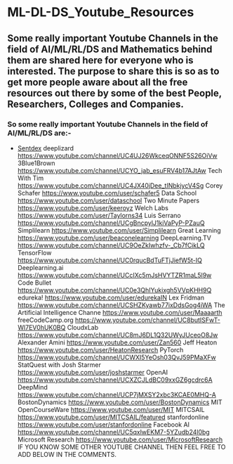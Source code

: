 # ML-DL-DS_Youtube_Resources
## Some really important Youtube Channels in the field of AI/ML/RL/DS and Mathematics behind them are shared here for everyone who is interested. The purpose to share this is so as to get more people aware about all the free resources out there by some of the best People, Researchers, Colleges and Companies.
### So some really important Youtube Channels in the field of AI/ML/RL/DS are:-
* [Sentdex](https://www.youtube.com/user/sentdex "Sentdex")
deeplizard https://www.youtube.com/channel/UC4UJ26WkceqONNF5S26OiVw
3Blue1Brown https://www.youtube.com/channel/UCYO_jab_esuFRV4b17AJtAw
Tech With Tim https://www.youtube.com/channel/UC4JX40jDee_tINbkjycV4Sg
Corey Schafer https://www.youtube.com/user/schafer5
Data School https://www.youtube.com/user/dataschool
Two Minute Papers https://www.youtube.com/user/keeroyz
Welch Labs https://www.youtube.com/user/Taylorns34
Luis Serrano https://www.youtube.com/channel/UCgBncpylJ1kiVaPyP-PZauQ
Simplilearn https://www.youtube.com/user/Simplilearn
Great Learning https://www.youtube.com/user/beaconelearning
DeepLearning.TV https://www.youtube.com/channel/UC9OeZkIwhzfv-_Cb7fCikLQ
TensorFlow https://www.youtube.com/channel/UC0rqucBdTuFTjJiefW5t-IQ
Deeplearning.ai https://www.youtube.com/channel/UCcIXc5mJsHVYTZR1maL5l9w
Code Bullet https://www.youtube.com/channel/UC0e3QhIYukixgh5VVpKHH9Q
edureka!   https://www.youtube.com/user/edurekaIN
Lex Fridman https://www.youtube.com/channel/UCSHZKyawb77ixDdsGog4iWA
The Artificial Intelligence Channe https://www.youtube.com/user/Maaaarth
freeCodeCamp.org https://www.youtube.com/channel/UC8butISFwT-Wl7EV0hUK0BQ
CloudxLab https://www.youtube.com/channel/UC8mJ6DL1Q32UWyJUceoO8Jw
Alexander Amini https://www.youtube.com/user/Zan560
Jeff Heaton https://www.youtube.com/user/HeatonResearch
PyTorch https://www.youtube.com/channel/UCWXI5YeOsh03QvJ59PMaXFw
StatQuest with Josh Starmer https://www.youtube.com/user/joshstarmer
OpenAI https://www.youtube.com/channel/UCXZCJLdBC09xxGZ6gcdrc6A
DeepMind https://www.youtube.com/channel/UCP7jMXSY2xbc3KCAE0MHQ-A
BostonDynamics https://www.youtube.com/user/BostonDynamics
MIT OpenCourseWare https://www.youtube.com/user/MIT
MITCSAIL https://www.youtube.com/user/MITCSAIL/featured
stanfordonline https://www.youtube.com/user/stanfordonline
Facebook AI https://www.youtube.com/channel/UC5qxlwEKM7-5YZudb24l0bg
Microsoft Research https://www.youtube.com/user/MicrosoftResearch
IF YOU KNOW SOME OTHER YOUTUBE CHANNEL THEN FEEL FREE TO ADD BELOW IN THE COMMENTS.
